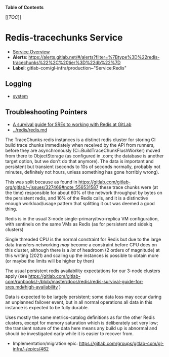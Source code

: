 <!-- MARKER: do not edit this section directly. Edit services/service-catalog.yml then run scripts/generate-docs -->

**Table of Contents**

[[_TOC_]]

#  Redis-tracechunks Service
* [Service Overview](https://dashboards.gitlab.net/d/redis-tracechunks-main/redis-tracechunks-overview)
* **Alerts**: https://alerts.gitlab.net/#/alerts?filter=%7Btype%3D%22redis-tracechunks%22%2C%20tier%3D%22db%22%7D
* **Label**: gitlab-com/gl-infra/production~"Service:Redis"

## Logging

* [system](https://log.gprd.gitlab.net/goto/a10c2cd2b710f9eb65b13b9a2a328d51)

## Troubleshooting Pointers

* [A survival guide for SREs to working with Redis at GitLab](../redis/redis-survival-guide-for-sres.md)
* [../redis/redis.md](../redis/redis.md)
<!-- END_MARKER -->


<!-- ## Summary -->

The TraceChunks redis instances is a distinct redis cluster for storing CI build trace chunks immediately when received by the API from runners, before they are asynchronously (Ci::BuildTraceChunkFlushWorker) moved from there to ObjectStorage (as configured in .com; the database is another target option, but we don't do that anymore).  The data is important and persistent but transient (seconds to 10s of seconds normally, probably not minutes, definitely not hours, unless something has gone horribly wrong).

This was split because as found in https://gitlab.com/gitlab-org/gitlab/-/issues/327469#note_556531587 these trace chunks were (at the time) responsible for about 60% of the network throughput by bytes on the persistent redis, and 16% of the Redis calls, and it is a distinctive enough workload/usage pattern that splitting it out was deemed a good thing.

<!-- ## Architecture -->

Redis is in the usual 3-node single-primary/two-replica VM configuration, with sentinels on the same VMs as Redis (as for persistent and sidekiq clusters)

<!-- ## Performance -->

<!-- ## Scalability -->

Single threaded CPU is the normal constraint for Redis but due to the large data transfers networking *may* become a constraint before CPU does on this cluster, although there is a *lot* of headroom (2 orders of magnitude)  at this writing (2021) and scaling up the instances is possible to obtain more (or maybe the limits will be higher by then)

<!-- ## Availability -->

The usual persistent redis availability expectations for our 3-node clusters apply (see https://gitlab.com/gitlab-com/runbooks/-/blob/master/docs/redis/redis-survival-guide-for-sres.md#high-availability )

<!-- ## Durability -->

Data is expected to be largely persistent; some data loss may occur during an unplanned failover event, but in all normal operations all data in this instance is expected to be fully durable.

<!-- ## Security/Compliance -->

<!-- ## Monitoring/Alerting -->

Uses mostly the same metrics-catalog definitions as for the other Redis clusters, except for memory saturation which is deliberately set very low; the transient nature of the data here means any build up is abnormal and should be investigated early while it is easier to recover from.

<!-- ## Links to further Documentation -->

* Implementation/migration epic: https://gitlab.com/groups/gitlab-com/gl-infra/-/epics/462
